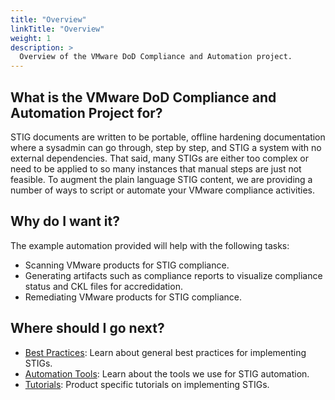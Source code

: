 ```yaml
---
title: "Overview"
linkTitle: "Overview"
weight: 1
description: >
  Overview of the VMware DoD Compliance and Automation project.
---
```


## What is the VMware DoD Compliance and Automation Project for?

STIG documents are written to be portable, offline hardening documentation where a sysadmin can go through, step by step, and STIG a system with no external dependencies. That said, many STIGs are either too complex or need to be applied to so many instances that manual steps are just not feasible. To augment the plain language STIG content, we are providing a number of ways to script or automate your VMware compliance activities.

## Why do I want it?

The example automation provided will help with the following tasks:
* Scanning VMware products for STIG compliance.
* Generating artifacts such as compliance reports to visualize compliance status and CKL files for accredidation.
* Remediating VMware products for STIG compliance.

## Where should I go next?

* [Best Practices](/docs/best-practices/): Learn about general best practices for implementing STIGs.
* [Automation Tools](/docs/automation-tools/): Learn about the tools we use for STIG automation.
* [Tutorials](/docs/tutorials/): Product specific tutorials on implementing STIGs.
